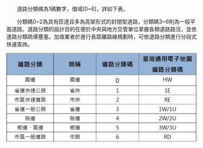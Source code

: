 &emsp;&emsp;道路分類碼為1碼數字，值域[0~6]，詳如下表。

&emsp;&emsp;分類碼0\~2為具有匝道且多為高架形式的封閉型道路，分類碼3\~6則為一般平面道路。道路分類的設計目的在便於中央與地方交管單位掌握各類道路路況，並依道路分類疏導壅塞。加值業者於進行長距離路線規劃時，可依道路分類進行分段式快速查詢。

![Alt text](010.jpg)

